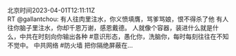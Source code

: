 北京时间2023-04-01T12:11:11Z<br>RT @gallantchou: 有人往肉里注水，你义愤填膺，骂爹骂娘，恨不得杀了他
有人往你脑子里注水，你却千恩万谢，感恩戴德。
人就像个容器，装进什么就是什么，中共在时刻向你输出各种 #意识形态，愚化你，洗脑你，每时每刻往往在不知不觉中。
中共网络 #防火墙 把你隔绝屏蔽在…<br><br><br>